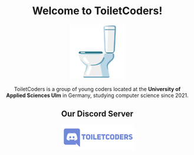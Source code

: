 <h1 align="center">Welcome to ToiletCoders!</h1>
<div align="center">
  <img width="150" src="https://github.com/ToiletCoders/.github/blob/main/profile/images/toilet.png" />
  <p>
    ToiletCoders is a group of young coders located at the <strong>University of Applied Sciences Ulm</strong> in Germany, studying computer science since 2021.
  </p>
</div>

</div>
<!--
<h2 align="center">Our Repositories</h2>
<div align="center">
  
  <a href="https://github.com/ToiletCoders/WeatherGetter">
    <img align="center" src="https://github-readme-stats.vercel.app/api/pin/?username=ToiletCoders&repo=WeatherGetter&layout=compact&theme=cobalt&hide_border=true" />
  </a>
</div>
-->
<div align="center">
  <h2 align="center">Our Discord Server</h2>
  <a href="https://discord.gg/pxmaGRQqzF">
    <img width="200" src="https://github.com/ToiletCoders/.github/blob/main/profile/images/discord.png" />
  </a>
</div>
<!--
<div align="center">
  <h2 align="center">Our Website</h2>
  <a href="https://www.toiletcoders.xyz">
    <img width="200" src="https://github.com/ToiletCoders/.github/blob/main/profile/images/laptop_background.gif" />
  </a>
</div>


<div align="center">
  <h2 align="center">Sponsor us</h2>
  <a href="https://www.buymeacoffee.com/toiletcoders">
    <img width="100" src="https://github.com/ToiletCoders/.github/blob/main/profile/images/buymeacoffee_button.gif" />
  </a>
  -->
</div>
